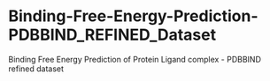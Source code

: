 # Binding-Free-Energy-Prediction-PDBBIND_REFINED_Dataset
Binding Free Energy Prediction of Protein Ligand complex - PDBBIND refined dataset
